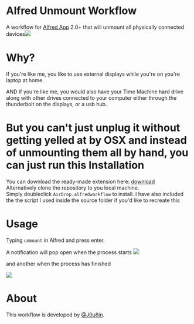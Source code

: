 Alfred Unmount Workflow
=======================

A workflow for [Alfred App](http://www.alfredapp.com) 2.0+ that will unmount all physically connected devices![](http://i.imgur.com/gxaeZ3k.png?1)

Why?
======
If you're like me, you like to use external displays while you're on you're laptop at home.

AND If you're like me, you would also have your Time Machine hard drive along with other drives connected to your computer either through the thunderbolt on the displays, or a usb hub.

But you can't just unplug it without getting yelled at by OSX and instead of unmounting them all by hand, you can just run this
Installation
======

You can download the ready-made extension here: [download](http://cl.ly/3d0r410u3P1X)  
Alternatively clone the repository to you local machine.  
Simply doubleclick `AirDrop.alfredworkflow` to install.
I have also included the the script I used inside the source folder if you'd like to recreate this

Usage
======

Typing `unmount` in Alfred and press enter. 

A notification will pop open when the process starts
![](http://i.imgur.com/Twdo3cv.png)

and another when the process has finished

![](http://i.imgur.com/N1tPsMN.png)

About
=====

This workflow is developed by [@J0u8in](http://twitter.com/J0u8in).
   
    
